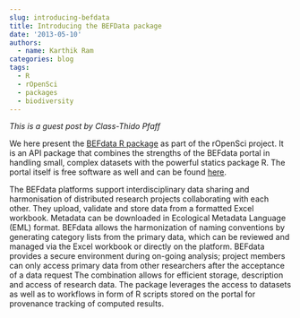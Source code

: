 ```yaml
---
slug: introducing-befdata
title: Introducing the BEFData package
date: '2013-05-10'
authors:
  - name: Karthik Ram
categories: blog
tags:
  - R
  - rOpenSci
  - packages
  - biodiversity
---
```


*This is a guest post by Class-Thido Pfaff*

We here present the [BEFdata R package](https://github.com/ropensci/rbefdata) as part of the rOpenSci project. It is an API package that combines the strengths of the BEFdata portal in handling small, complex datasets with the powerful statics package R. The portal itself is free software as well and can be found [here](https://github.com/befdata/befdata).

The BEFdata platforms support interdisciplinary data sharing and harmonisation of distributed research projects collaborating with each other. They upload, validate and store data from a formatted Excel workbook. Metadata can be downloaded in Ecological Metadata Language (EML) format. BEFdata allows the harmonization of naming conventions by generating category lists from the primary data, which can be reviewed and managed via the Excel workbook or directly on the platform. BEFdata provides a secure environment during on-going analysis; project members can only access primary data from other researchers after the acceptance of a data request
The combination allows for efficient storage, description and access of research data. The package leverages the access to datasets as well as to workflows in form of R scripts stored on the portal for provenance tracking of computed results.


